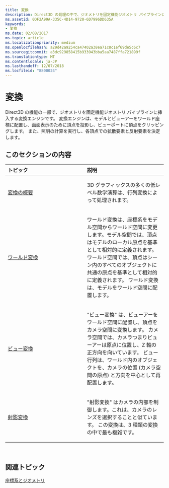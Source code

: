 ```yaml
---
title: 変換
description: Direct3D の処理の中で、ジオメトリを固定機能ジオメトリ パイプラインに通す部分を担うのが変換エンジンです。
ms.assetid: 0DF2A99A-335C-4D14-9720-6D7996DD635A
keywords:
- 変換
ms.date: 02/08/2017
ms.topic: article
ms.localizationpriority: medium
ms.openlocfilehash: a29d42a9254ca47402a38ea71c8c1ef69de5c6c7
ms.sourcegitcommit: a3dc929858415b933943bba5aa7487ffa721899f
ms.translationtype: MT
ms.contentlocale: ja-JP
ms.lasthandoff: 12/07/2018
ms.locfileid: "8800024"
---
```

# <a name="transforms"></a>変換


Direct3D の機能の一部で、ジオメトリを固定機能ジオメトリ パイプラインに挿入する変換エンジンです。 変換エンジンは、モデルとビューアーをワールド座標に配置し、画面表示のために頂点を投影し、ビューポートに頂点をクリッピングします。 また、照明の計算を実行し、各頂点での拡散要素と反射要素を決定します。

## <a name="span-idin-this-sectionspanin-this-section"></a><span id="in-this-section"></span>このセクションの内容


<table>
<colgroup>
<col width="50%" />
<col width="50%" />
</colgroup>
<thead>
<tr class="header">
<th align="left">トピック</th>
<th align="left">説明</th>
</tr>
</thead>
<tbody>
<tr class="odd">
<td align="left"><p><a href="transform-overview.md">変換の概要</a></p></td>
<td align="left"><p>3D グラフィックスの多くの低レベル数学演算は、行列変換によって処理されます。</p></td>
</tr>
<tr class="even">
<td align="left"><p><a href="world-transform.md">ワールド変換</a></p></td>
<td align="left"><p>ワールド変換は、座標系をモデル空間からワールド空間に変更します。モデル空間では、頂点はモデルのローカル原点を基準として相対的に定義されます。 ワールド空間では、頂点はシーン内のすべてのオブジェクトに共通の原点を基準として相対的に定義されます。 ワールド変換は、モデルをワールド空間に配置します。</p></td>
</tr>
<tr class="odd">
<td align="left"><p><a href="view-transform.md">ビュー変換</a></p></td>
<td align="left"><p>"ビュー変換"<em></em> は、ビューアーをワールド空間に配置し、頂点をカメラ空間に変換します。 カメラ空間では、カメラつまりビューアーは原点に位置し、Z 軸の正方向を向いています。 ビュー行列は、ワールド内のオブジェクトを、カメラの位置 (カメラ空間の原点) と方向を中心として再配置します。</p></td>
</tr>
<tr class="even">
<td align="left"><p><a href="projection-transform.md">射影変換</a></p></td>
<td align="left"><p>"射影変換"<em></em> はカメラの内部を制御します。これは、カメラのレンズを選択することと似ています。 この変換は、3 種類の変換の中で最も複雑です。</p></td>
</tr>
</tbody>
</table>

 

## <a name="span-idrelated-topicsspanrelated-topics"></a><span id="related-topics"></span>関連トピック


[座標系とジオメトリ](coordinate-systems-and-geometry.md)

 

 





